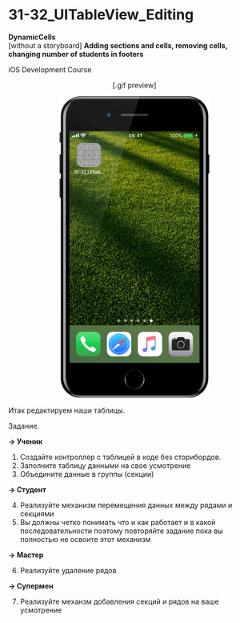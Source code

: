 # 31-32_UITableView_Editing

<b>DynamicCells</b>
<br>
[without a storyboard] 
<b>Adding sections and cells, removing cells, changing number of students in footers</b>

iOS Development Course
<p align="center">
[.gif preview]
</p>
<p align="center">
  <img src="https://github.com/arivvelluck/31-32_UITableView_Editing/blob/master/resources/31-32_UITableViewEditing_preview.gif" width="300"/>
</p>

Итак редактируем наши таблицы.

Задание.

<b>→ Ученик</b>

1. Создайте контроллер с таблицей в коде без сторибордов.
2. Заполните таблицу данными на свое усмотрение
3. Объедините данные в группы (секции)

<b>→ Студент</b>

4. Реализуйте механизм перемещения данных между рядами и секциями
5. Вы должны четко понимать что и как работает и в какой последовательности поэтому повторяйте задание пока вы полностью не освоите этот механизм

<b>→ Мастер</b>

6. Реализуйте удаление рядов

<b>→ Супермен</b>

7. Реализуйте механзм добавления секций и рядов на ваше усмотрение
